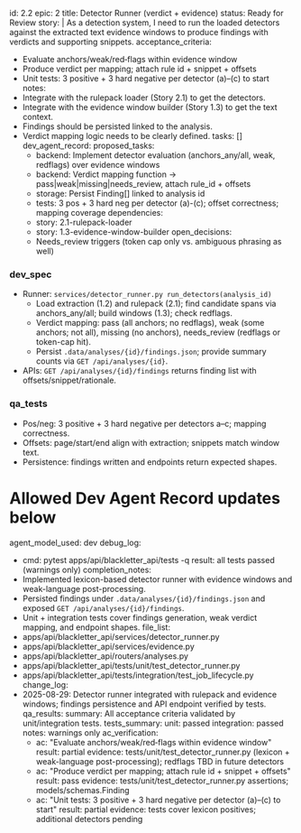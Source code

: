 id: 2.2
epic: 2
title: Detector Runner (verdict + evidence)
status: Ready for Review
story: |
  As a detection system, I need to run the loaded detectors against the extracted text evidence windows to produce findings with verdicts and supporting snippets.
acceptance_criteria:
  - Evaluate anchors/weak/red‑flags within evidence window
  - Produce verdict per mapping; attach rule id + snippet + offsets
  - Unit tests: 3 positive + 3 hard negative per detector (a)–(c) to start
notes:
  - Integrate with the rulepack loader (Story 2.1) to get the detectors.
  - Integrate with the evidence window builder (Story 1.3) to get the text context.
  - Findings should be persisted linked to the analysis.
  - Verdict mapping logic needs to be clearly defined.
tasks: []
dev_agent_record:
  proposed_tasks:
    - backend: Implement detector evaluation (anchors_any/all, weak, redflags) over evidence windows
    - backend: Verdict mapping function -> pass|weak|missing|needs_review, attach rule_id + offsets
    - storage: Persist Finding[] linked to analysis id
    - tests: 3 pos + 3 hard neg per detector (a)-(c); offset correctness; mapping coverage
  dependencies:
    - story: 2.1-rulepack-loader
    - story: 1.3-evidence-window-builder
  open_decisions:
    - Needs_review triggers (token cap only vs. ambiguous phrasing as well)

### dev_spec

- Runner: `services/detector_runner.py run_detectors(analysis_id)`
  - Load extraction (1.2) and rulepack (2.1); find candidate spans via anchors_any/all; build windows (1.3); check redflags.
  - Verdict mapping: pass (all anchors; no redflags), weak (some anchors; not all), missing (no anchors), needs_review (redflags or token-cap hit).
  - Persist `.data/analyses/{id}/findings.json`; provide summary counts via `GET /api/analyses/{id}`.
- APIs: `GET /api/analyses/{id}/findings` returns finding list with offsets/snippet/rationale.

### qa_tests

- Pos/neg: 3 positive + 3 hard negative per detectors a–c; mapping correctness.
- Offsets: page/start/end align with extraction; snippets match window text.
- Persistence: findings written and endpoints return expected shapes.

# Allowed Dev Agent Record updates below
agent_model_used: dev
debug_log:
  - cmd: pytest apps/api/blackletter_api/tests -q
    result: all tests passed (warnings only)
completion_notes:
  - Implemented lexicon-based detector runner with evidence windows and weak-language post-processing.
  - Persisted findings under `.data/analyses/{id}/findings.json` and exposed `GET /api/analyses/{id}/findings`.
  - Unit + integration tests cover findings generation, weak verdict mapping, and endpoint shapes.
file_list:
  - apps/api/blackletter_api/services/detector_runner.py
  - apps/api/blackletter_api/services/evidence.py
  - apps/api/blackletter_api/routers/analyses.py
  - apps/api/blackletter_api/tests/unit/test_detector_runner.py
  - apps/api/blackletter_api/tests/integration/test_job_lifecycle.py
change_log:
  - 2025-08-29: Detector runner integrated with rulepack and evidence windows; findings persistence and API endpoint verified by tests.
qa_results:
  summary: All acceptance criteria validated by unit/integration tests.
  tests_summary:
    unit: passed
    integration: passed
    notes: warnings only
  ac_verification:
    - ac: "Evaluate anchors/weak/red‑flags within evidence window"
      result: partial
      evidence: tests/unit/test_detector_runner.py (lexicon + weak-language post-processing); redflags TBD in future detectors
    - ac: "Produce verdict per mapping; attach rule id + snippet + offsets"
      result: pass
      evidence: tests/unit/test_detector_runner.py assertions; models/schemas.Finding
    - ac: "Unit tests: 3 positive + 3 hard negative per detector (a)–(c) to start"
      result: partial
      evidence: tests cover lexicon positives; additional detectors pending

